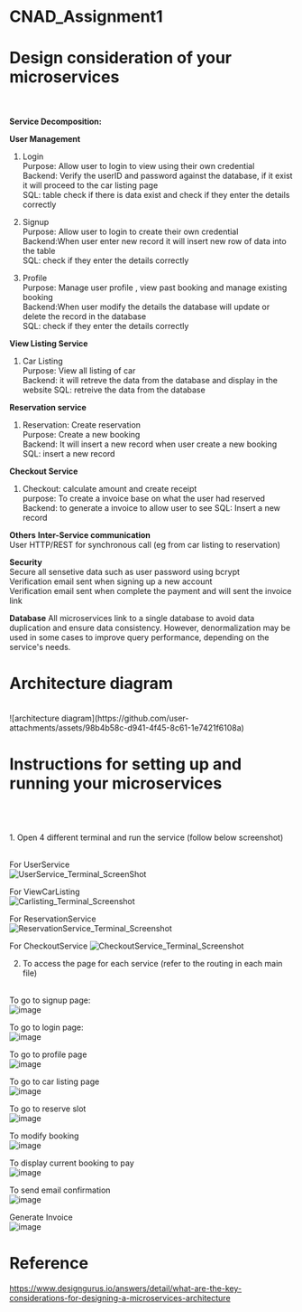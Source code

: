 # CNAD_Assignment1


# Design consideration of your microservices<br /> <br /> 

**Service Decomposition:**<br /> 

**User Management**<br /> 
1. Login <br /> 
Purpose: Allow user to login to view using their own credential<br /> 
Backend: Verify the userID and password against the database, if it exist it will proceed to the car listing page<br /> 
SQL: table check if there is data exist and check if they enter the details correctly <br /> 

2. Signup <br /> 
Purpose: Allow user to login to create their own credential<br /> 
Backend:When user enter new record it will insert new row of data into the table<br /> 
SQL: check if they enter the details correctly <br /> 

3. Profile <br /> 
Purpose: Manage user profile , view past booking and manage existing booking<br /> 
Backend:When user modify the details the database will update or delete the record in the database<br /> 
SQL: check if they enter the details correctly <br /> 

**View Listing Service**
1. Car Listing <br /> 
Purpose: View all listing of car<br /> 
Backend: it will retreve the data from the database and display in the website
SQL: retreive the data from the database

**Reservation service**
1. Reservation: Create reservation<br /> 
Purpose: Create a new booking<br /> 
Backend: It will insert a new record when user create a new booking
SQL: insert a new record

**Checkout Service**
1. Checkout: calculate amount and create receipt<br /> 
purpose: To create a invoice base on what the user had reserved
Backend: to generate a invoice to allow user to see
SQL: Insert a new record

**Others**
**Inter-Service communication**<br /> 
User HTTP/REST for synchronous call (eg from car listing to reservation)<br /> 

**Security**<br /> 
Secure all sensetive data such as user password using bcrypt<br /> 
Verification email sent when signing up a new account <br /> 
Verification email sent when complete the payment and will sent the invoice link <br /> 

**Database**
All microservices link to a single database to avoid data duplication and ensure data consistency. However, denormalization may be used in some cases to improve query performance, depending on the service's needs.

# Architecture diagram
<br /> 
![architecture diagram](https://github.com/user-attachments/assets/98b4b58c-d941-4f45-8c61-1e7421f6108a)


<br /> 

# Instructions for setting up and running your microservices<br /> <br /> 
<br /> 
1. Open 4 different terminal and run the service (follow below screenshot)<br /> <br /> 
   
For UserService<br /> 
![UserService_Terminal_ScreenShot](https://github.com/user-attachments/assets/a2012b8b-a2c2-442c-a059-8097cceedd6f)<br /> 

For ViewCarListing<br /> 
![Carlisting_Terminal_Screenshot](https://github.com/user-attachments/assets/e07710c0-8db0-40e3-b2c5-5101ce6c4bff)<br /> 

For ReservationService<br /> 
![ReservationService_Terminal_Screenshot](https://github.com/user-attachments/assets/2b62baec-d696-4b25-a567-b881b17cf716)<br /> 

For CheckoutService
![CheckoutService_Terminal_Screenshot](https://github.com/user-attachments/assets/d52639d7-aa0c-456a-a75c-87fb5881b209)

2. To access the page for each service (refer to the routing in each main file)<br /> <br /> 

To go to signup page: <br /> 
![image](https://github.com/user-attachments/assets/a2e53696-d5bd-4c5e-b24c-49504669ea4c)<br /> 

To go to login page:<br /> 
![image](https://github.com/user-attachments/assets/c68360cc-f072-4159-852f-83e2a776fba1)<br /> 

To go to profile page<br /> 
![image](https://github.com/user-attachments/assets/77110b2c-11ee-4d63-8f9b-c68c372acdf8)<br /> 


To go to car listing page<br /> 
![image](https://github.com/user-attachments/assets/c7cefcff-20e9-4e60-9203-39e2c4d07539)<br /> 

To go to reserve slot <br /> 
![image](https://github.com/user-attachments/assets/0ea33f75-18f7-49ec-a8c2-56b9272083b9)<br /> 

To modify booking<br /> 
![image](https://github.com/user-attachments/assets/f247b0ca-138d-4d18-b8b2-5fc6131700d4)<br /> 

To display current booking to pay<br /> 
![image](https://github.com/user-attachments/assets/6b546679-a28d-446b-ab49-db4eb8098e91)<br /> 

To send email confirmation <br /> 
![image](https://github.com/user-attachments/assets/3b3ea8de-9529-46b0-bfe3-f2c9416c642d)<br /> 

Generate Invoice<br /> 
![image](https://github.com/user-attachments/assets/b2875c96-60dd-42e5-86f7-832d136bd1c4)<br /> 



# Reference
https://www.designgurus.io/answers/detail/what-are-the-key-considerations-for-designing-a-microservices-architecture
